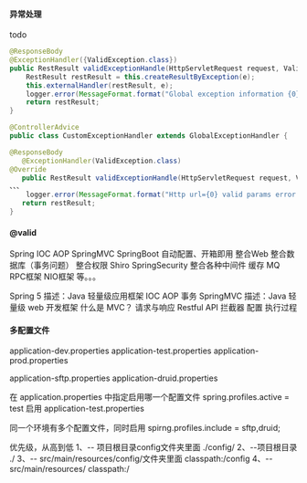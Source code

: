 #### 异常处理
todo
```java
@ResponseBody
@ExceptionHandler({ValidException.class})
public RestResult validExceptionHandle(HttpServletRequest request, ValidException e) {
    RestResult restResult = this.createResultByException(e);
    this.externalHandler(restResult, e);
    logger.error(MessageFormat.format("Global exception information {0}", e.getMessage()), e);
    return restResult;
}

@ControllerAdvice
public class CustomExceptionHandler extends GlobalExceptionHandler {

@ResponseBody
   @ExceptionHandler(ValidException.class)
@Override
   public RestResult validExceptionHandle(HttpServletRequest request, ValidException e) {
、、、
    logger.error(MessageFormat.format("Http url={0} valid params error {1}",request.getRequestURI(), e.getMessage()), e);
   return restResult;
}
```
#### @valid



Spring
	IOC
	AOP
SpringMVC
SpringBoot
	自动配置、开箱即用
	整合Web
	整合数据库（事务问题）
	整合权限
		Shiro
		SpringSecurity
	整合各种中间件
		缓存
		MQ
		RPC框架
		NIO框架
		等。。。


Spring 5
	描述：Java 轻量级应用框架
	IOC
	AOP
	事务
SpringMVC
	描述：Java 轻量级 web 开发框架
	什么是 MVC？
	请求与响应
	Restful API
	拦截器
	配置
	执行过程



#### 多配置文件
application-dev.properties
application-test.properties
application-prod.properties

application-sftp.properties
application-druid.properties

在 application.properties 中指定启用哪一个配置文件
spring.profiles.active = test 启用 application-test.properties

同一个环境有多个配置文件，同时启用
spirng.profiles.include = sftp,druid;

优先级，从高到低
1、-- 项目根目录config文件夹里面
./config/ 
2、--项目根目录 
./ 
3、-- src/main/resources/config/文件夹里面 
classpath:/config 
4、-- src/main/resources/ 
classpath:/ 

